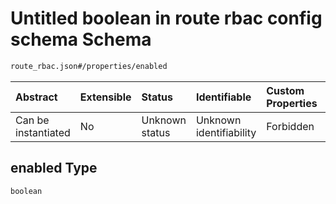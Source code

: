 # Untitled boolean in route rbac config schema Schema

```txt
route_rbac.json#/properties/enabled
```



| Abstract            | Extensible | Status         | Identifiable            | Custom Properties | Additional Properties | Access Restrictions | Defined In                                                          |
| :------------------ | :--------- | :------------- | :---------------------- | :---------------- | :-------------------- | :------------------ | :------------------------------------------------------------------ |
| Can be instantiated | No         | Unknown status | Unknown identifiability | Forbidden         | Allowed               | none                | [route\_rbac.json\*](../out/route_rbac.json "open original schema") |

## enabled Type

`boolean`
